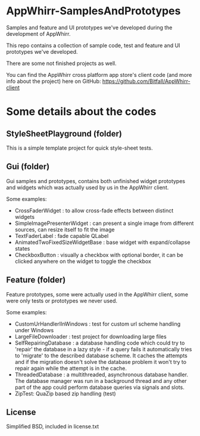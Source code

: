 AppWhirr-SamplesAndPrototypes=============================Samples and feature and UI prototypes we've developed during the development of AppWhirr.This repo contains a collection of sample code, test and feature and UI prototypes we've developed.There are some not finished projects as well.You can find the AppWhirr cross platform app store's client code (and more info about the project) here on GitHub: https://github.com/Bitfall/AppWhirr-clientSome details about the codes=============================StyleSheetPlayground (folder)--------------------------------------This is a simple template project for quick style-sheet tests.Gui (folder)--------------------------------------Gui samples and prototypes, contains both unfinished widget prototypes and widgets which was actually used by us in the AppWhirr client.Some examples:* CrossFaderWidget : to allow cross-fade effects between distinct widgets* SimpleImagePresenterWidget : can present a single image from different sources, can resize itself to fit the image* TextFaderLabel : fade capable QLabel* AnimatedTwoFixedSizeWidgetBase : base widget with expand/collapse states* CheckboxButton : visually a checkbox with optional border, it can be clicked anywhere on the widget to toggle the checkboxFeature (folder)-------------------------------------Feature prototypes, some were actually used in the AppWhirr client, some were only tests or prototypes we never used.Some examples:* CustomUrHandlerlInWindows : test for custom url scheme handling under Windows* LargeFileDownloader : test project for downloading large files* SelfRepairingDatabase : a database handling code which could try to 'repair' the database in a lazy style - if a query fails it automatically tries to 'migrate' to the described database scheme. It caches the attempts and if the migration doesn't solve the database problem it won't try to repair again while the attempt is in the cache.* ThreadedDatabase : a multithreaded, asynchronous database handler. The database manager was run in a background thread and any other part of the app could perform database queries via signals and slots.* ZipTest: QuaZip based zip handling (test)License--------------------------Simplified BSD, included in license.txt